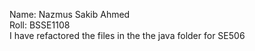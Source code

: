 Name: Nazmus Sakib Ahmed<br>
Roll: BSSE1108<br>
I have refactored the files in the the java folder for SE506<br>
